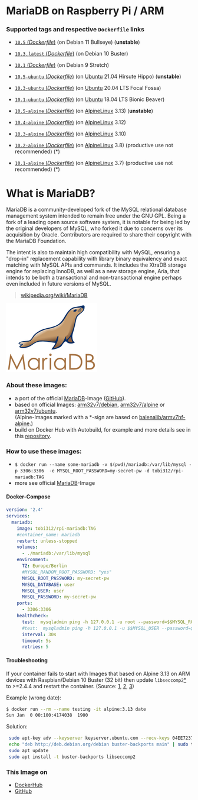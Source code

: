 # MariaDB on Raspberry Pi / ARM

### Supported tags and respective `Dockerfile` links
-	[`10.5` (*Dockerfile*)](https://github.com/Tob1asDocker/rpi-mariadb/blob/master/bullseye.armhf.10_5.Dockerfile) (on Debian 11 Bullseye) (**unstable**)
-	[`10.3`, `latest` (*Dockerfile*)](https://github.com/Tob1asDocker/rpi-mariadb/blob/master/buster.armhf.10_3.Dockerfile) (on Debian 10 Buster)
-	[`10.1` (*Dockerfile*)](https://github.com/Tob1asDocker/rpi-mariadb/blob/master/stretch.armhf.10_1.Dockerfile) (on Debian 9 Stretch)

-	[`10.5-ubuntu` (*Dockerfile*)](https://github.com/Tob1asDocker/rpi-mariadb/blob/master/ubuntu.armhf.10_5.Dockerfile) (on [Ubuntu](https://packages.ubuntu.com/search?arch=armhf&searchon=names&keywords=mariadb-server-10.5) 21.04 Hirsute Hippo) (**unstable**)
-	[`10.3-ubuntu` (*Dockerfile*)](https://github.com/Tob1asDocker/rpi-mariadb/blob/master/ubuntu.armhf.10_3.Dockerfile) (on [Ubuntu](https://packages.ubuntu.com/search?arch=armhf&searchon=names&keywords=mariadb-server-10.3) 20.04 LTS Focal Fossa)
-	[`10.1-ubuntu` (*Dockerfile*)](https://github.com/Tob1asDocker/rpi-mariadb/blob/master/ubuntu.armhf.10_1.Dockerfile) (on [Ubuntu](https://packages.ubuntu.com/search?arch=armhf&searchon=names&keywords=mariadb-server-10.1) 18.04 LTS Bionic Beaver)

-	[`10.5-alpine` (*Dockerfile*)](https://github.com/Tob1asDocker/rpi-mariadb/blob/master/alpine.armhf.10_5.Dockerfile) (on [AlpineLinux](https://pkgs.alpinelinux.org/package/v3.13/main/armhf/mariadb) 3.13) (**unstable**)
-	[`10.4-alpine` (*Dockerfile*)](https://github.com/Tob1asDocker/rpi-mariadb/blob/master/alpine.armhf.10_4.Dockerfile) (on [AlpineLinux](https://pkgs.alpinelinux.org/package/v3.12/main/armhf/mariadb) 3.12)
-	[`10.3-alpine` (*Dockerfile*)](https://github.com/Tob1asDocker/rpi-mariadb/blob/master/alpine.armhf.10_3.Dockerfile) (on [AlpineLinux](https://pkgs.alpinelinux.org/package/v3.10/main/armhf/mariadb) 3.10)
-	[`10.2-alpine` (*Dockerfile*)](https://github.com/Tob1asDocker/rpi-mariadb/blob/master/alpine.armhf.10_2.Dockerfile) (on [AlpineLinux](https://pkgs.alpinelinux.org/package/v3.8/main/armhf/mariadb) 3.8) (productive use not recommended) (*)
-	[`10.1-alpine` (*Dockerfile*)](https://github.com/Tob1asDocker/rpi-mariadb/blob/master/alpine.armhf.10_1.Dockerfile) (on [AlpineLinux](https://pkgs.alpinelinux.org/package/v3.7/main/armhf/mariadb) 3.7) (productive use not recommended) (*)

# What is MariaDB?

MariaDB is a community-developed fork of the MySQL relational database management system intended to remain free under the GNU GPL. Being a fork of a leading open source software system, it is notable for being led by the original developers of MySQL, who forked it due to concerns over its acquisition by Oracle. Contributors are required to share their copyright with the MariaDB Foundation.

The intent is also to maintain high compatibility with MySQL, ensuring a "drop-in" replacement capability with library binary equivalency and exact matching with MySQL APIs and commands. It includes the XtraDB storage engine for replacing InnoDB, as well as a new storage engine, Aria, that intends to be both a transactional and non-transactional engine perhaps even included in future versions of MySQL.

> [wikipedia.org/wiki/MariaDB](https://en.wikipedia.org/wiki/MariaDB)

![logo](https://raw.githubusercontent.com/docker-library/docs/master/mariadb/logo.png)

### About these images:
* a port of the official [MariaDB](https://hub.docker.com/_/mariadb)-Image ([GitHub](https://github.com/docker-library/mariadb/tree/master)).
* based on official Images: [arm32v7/debian](https://hub.docker.com/r/arm32v7/debian/), [arm32v7/alpine](https://hub.docker.com/r/arm32v7/alpine/) or [arm32v7/ubuntu](https://hub.docker.com/r/arm32v7/ubuntu/).  
(Alpine-Images marked with a *-sign are based on [balenalib/armv7hf-alpine](https://hub.docker.com/r/balenalib/armv7hf-alpine).)
* build on Docker Hub with Autobuild, for example and more details see in this [repository](https://github.com/Tob1asDocker/dockerhubhooksexample).

### How to use these images:

* ``` $ docker run --name some-mariadb -v $(pwd)/mariadb:/var/lib/mysql -p 3306:3306  -e MYSQL_ROOT_PASSWORD=my-secret-pw -d tobi312/rpi-mariadb:TAG ```
* more see official [MariaDB](https://hub.docker.com/_/mariadb)-Image

#### Docker-Compose

```yaml
version: '2.4'
services:
  mariadb:
    image: tobi312/rpi-mariadb:TAG
    #container_name: mariadb
    restart: unless-stopped
    volumes:
      - ./mariadb:/var/lib/mysql
    environment:
      TZ: Europe/Berlin
      #MYSQL_RANDOM_ROOT_PASSWORD: "yes"
      MYSQL_ROOT_PASSWORD: my-secret-pw
      MYSQL_DATABASE: user
      MYSQL_USER: user
      MYSQL_PASSWORD: my-secret-pw
    ports:
      - 3306:3306
    healthcheck:
      test:  mysqladmin ping -h 127.0.0.1 -u root --password=$$MYSQL_ROOT_PASSWORD || exit 1
      #test:  mysqladmin ping -h 127.0.0.1 -u $$MYSQL_USER --password=$$MYSQL_PASSWORD || exit 1
      interval: 30s
      timeout: 5s
      retries: 5
```

#### Troubleshooting

If your container fails to start with Images that based on Alpine 3.13 on ARM devices with Raspbian/Debian 10 Buster (32 bit) then update `libseccomp2`[*](https://packages.debian.org/buster-backports/libseccomp2) to >=2.4.4 and restart the container. (Source: [1](https://docs.linuxserver.io/faq#libseccomp), [2](https://github.com/owncloud/docs/pull/3196#issue-577993147), [3](https://github.com/moby/moby/issues/40734))  
  
Example (wrong date):
```sh
$ docker run --rm --name testing -it alpine:3.13 date
Sun Jan  0 00:100:4174038  1900
```
  
Solution:
```sh
 sudo apt-key adv --keyserver keyserver.ubuntu.com --recv-keys 04EE7237B7D453EC 648ACFD622F3D138
 echo "deb http://deb.debian.org/debian buster-backports main" | sudo tee -a /etc/apt/sources.list.d/buster-backports.list
 sudo apt update
 sudo apt install -t buster-backports libseccomp2
```

### This Image on
* [DockerHub](https://hub.docker.com/r/tobi312/rpi-mariadb/)
* [GitHub](https://github.com/Tob1asDocker/rpi-mariadb)
